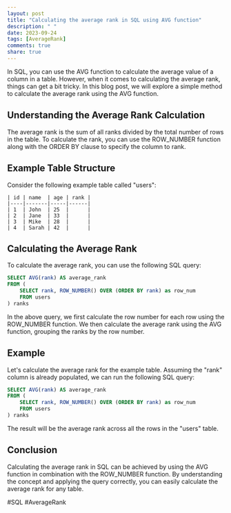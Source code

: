 ```yaml
---
layout: post
title: "Calculating the average rank in SQL using AVG function"
description: " "
date: 2023-09-24
tags: [AverageRank]
comments: true
share: true
---
```


In SQL, you can use the AVG function to calculate the average value of a column in a table. However, when it comes to calculating the average rank, things can get a bit tricky. In this blog post, we will explore a simple method to calculate the average rank using the AVG function.

## Understanding the Average Rank Calculation

The average rank is the sum of all ranks divided by the total number of rows in the table. To calculate the rank, you can use the ROW_NUMBER function along with the ORDER BY clause to specify the column to rank.

## Example Table Structure

Consider the following example table called "users":

```
| id | name  | age | rank |
|----|-------|-----|------|
| 1  | John  | 25  |      |
| 2  | Jane  | 33  |      |
| 3  | Mike  | 28  |      |
| 4  | Sarah | 42  |      |
```

## Calculating the Average Rank

To calculate the average rank, you can use the following SQL query:

```sql
SELECT AVG(rank) AS average_rank
FROM (
    SELECT rank, ROW_NUMBER() OVER (ORDER BY rank) as row_num
    FROM users
) ranks
```

In the above query, we first calculate the row number for each row using the ROW_NUMBER function. We then calculate the average rank using the AVG function, grouping the ranks by the row number.

## Example

Let's calculate the average rank for the example table. Assuming the "rank" column is already populated, we can run the following SQL query:

```sql
SELECT AVG(rank) AS average_rank
FROM (
    SELECT rank, ROW_NUMBER() OVER (ORDER BY rank) as row_num
    FROM users
) ranks
```

The result will be the average rank across all the rows in the "users" table.

## Conclusion

Calculating the average rank in SQL can be achieved by using the AVG function in combination with the ROW_NUMBER function. By understanding the concept and applying the query correctly, you can easily calculate the average rank for any table.

#SQL #AverageRank